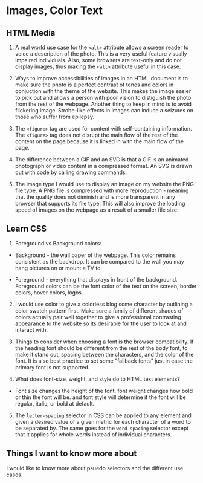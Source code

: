 # Images, Color Text

## HTML Media

1. A real world use case for the `<alt>` attribute allows a screen reader to voice a description of the photo. This is a very useful feature visually impaired individuals.
Also, some browsers are text-only and do not display images, thus making the `<alt>` attribute useful in this case.

2. Ways to improve accessibilities of images in an HTML document is to make sure the photo is a perfect contrast of tones and colors in conjuction with the theme of the website. This makes the image easier to pick out and allows a person with poor vision to distiguish the photo from the rest of the webpage. Another thing to keep in mind is to avoid flickering image. Strobe-like effects in images can induce a seizures on those who suffer from epilepsy.

3. The `<figure>` tag are used for content with self-containing information. The `<figure>` tag does not disrupt the main flow of the rest of the content on the page because it is linked in with the main flow of the page.

4. The difference between a GIF and an SVG is that a GIF is an animated photograph or video content in a compressed format. An SVG is drawn out with code by calling drawing commands.

5. The image type I would use to display an image on my website the PNG file type. A PNG file is compressed with more reproduction - meaning that the quality does not diminish and is more transparent in any browser that supports its file type. This will also improve the loading speed of images on the webpage as a result of a smaller file size.

## Learn CSS

1. Foreground vs Background colors:

- Background - the wall paper of the webpage. This color remains consistent as the backdrop. It can be compared to the wall you may hang pictures on or mount a TV to.

- Foreground - everything that displays in front of the background. Foreground colors can be the font color of the text on the screen, border colors, hover colors, logos.

2. I would use color to give a colorless blog some character by outlining a color swatch pattern first. Make sure a family of different shades of colors actually pair well together to give a professional contrasting appearance to the website so its desirable for the user to look at and interact with.

3. Things to consider when choosing a font is the browser compatibility. If the heading font should be different from the rest of the body font, to make it stand out, spacing between the characters, and the color of the font. It is also best practice to set some "fallback fonts" just in case the primary font is not supported.

4. What does font-size, weight, and style do to HTML text elements?

- Font size changes the height of the font. font weight changes how bold or thin the font will be. and font style will determine if the font will be regular, italic, or bold at default.

5. The `letter-spacing` selector in CSS can be applied to any element and given a desired value of a given metric for each character of a word to be separated by. The same goes for the `word-spacing` selector except that it applies for whole words instead of individual characters.

## Things I want to know more about

I would like to know more about psuedo selectors and the different use cases.
